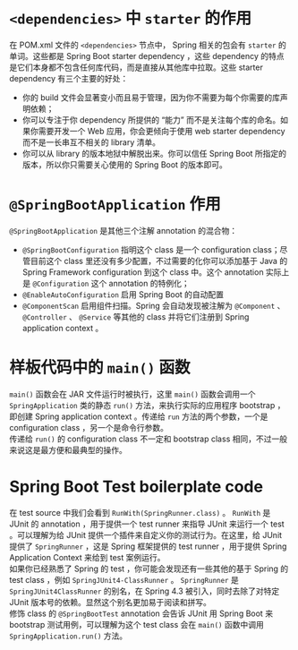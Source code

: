 # `<dependencies>` 中 `starter` 的作用

在 POM.xml 文件的 `<dependencies>` 节点中， Spring 相关的包会有 `starter` 的单词。这些都是 Spring Boot starter dependency ，这些 dependency 的特点是它们本身都不包含任何库代码，而是直接从其他库中拉取。这些 starter dependency 有三个主要的好处：

- 你的 build 文件会显著变小而且易于管理，因为你不需要为每个你需要的库声明依赖；
- 你可以专注于你 dependency 所提供的 “能力” 而不是关注每个库的命名。如果你需要开发一个 Web 应用，你会更倾向于使用 web starter dependency 而不是一长串互不相关的 library 清单。
- 你可以从 library 的版本地狱中解脱出来。你可以信任 Spring Boot 所指定的版本，所以你只需要关心使用的 Spring Boot 的版本即可。

# `@SpringBootApplication` 作用

`@SpringBootApplication` 是其他三个注解 annotation 的混合物：

- `@SpringBootConfiguration` 指明这个 class 是一个 configuration class；尽管目前这个 class 里还没有多少配置，不过需要的化你可以添加基于 Java 的 Spring Framework configuration 到这个 class 中。这个 annotation 实际上是 `@Configuration` 这个 annotation 的特例化；
- `@EnableAutoConfiguration` 启用 Spring Boot 的自动配置
- `@ComponentScan` 启用组件扫描。Spring 会自动发现被注解为 `@Component` 、 `@Controller` 、 `@Service` 等其他的 class 并将它们注册到 Spring application context 。

# 样板代码中的 `main()` 函数

`main()` 函数会在 JAR 文件运行时被执行，这里 `main()` 函数会调用一个 `SpringApplication` 类的静态 `run()` 方法，来执行实际的应用程序 bootstrap ，即创建 Spring application context 。传递给 `run` 方法的两个参数，一个是 configuration class ，另一个是命令行参数。  
传递给 `run()` 的 configuration class 不一定和 bootstrap class 相同，不过一般来说这是最方便和最典型的操作。

# Spring Boot Test boilerplate code

在 test source 中我们会看到 `RunWith(SpringRunner.class)` 。 `RunWith` 是 JUnit 的 annotation ，用于提供一个 test runner 来指导 JUnit 来运行一个 test 。可以理解为给 JUnit 提供一个插件来自定义你的测试行为。在这里，给 JUnit 提供了 `SpringRunner` ，这是 Spring 框架提供的 test runner ，用于提供 Spring Application Context 来给到 test 案例运行。  
如果你已经熟悉了 Spring 的 test ，你可能会发现还有一些其他的基于 Spring 的 test class ，例如 `SpringJUnit4-ClassRunner` 。 `SpringRunner` 是 `SpringJUnit4ClassRunner` 的别名，在 Spring 4.3 被引入，同时去除了对特定 JUnit 版本号的依赖。显然这个别名更加易于阅读和拼写。  
修饰 class 的 `@SpringBootTest` annotation 会告诉 JUnit 用 Spring Boot 来 bootstrap 测试用例，可以理解为这个 test class 会在 `main()` 函数中调用 `SpringApplication.run()` 方法。  
